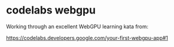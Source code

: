 # codelabs webgpu

Working through an excellent WebGPU learning kata from:

https://codelabs.developers.google.com/your-first-webgpu-app#1
